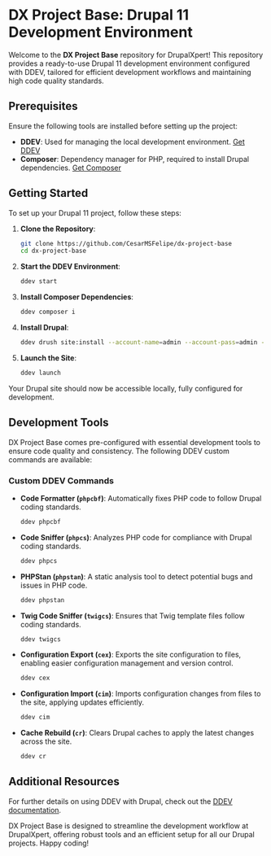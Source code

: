# DX Project Base: Drupal 11 Development Environment

Welcome to the **DX Project Base** repository for DrupalXpert! This repository provides a ready-to-use Drupal 11 development environment configured with DDEV, tailored for efficient development workflows and maintaining high code quality standards.

## Prerequisites

Ensure the following tools are installed before setting up the project:

- **DDEV**: Used for managing the local development environment. [Get DDEV](https://ddev.readthedocs.io/en/stable/#installation)
- **Composer**: Dependency manager for PHP, required to install Drupal dependencies. [Get Composer](https://getcomposer.org/download/)

## Getting Started

To set up your Drupal 11 project, follow these steps:

1. **Clone the Repository**:
   ```bash
   git clone https://github.com/CesarMSFelipe/dx-project-base
   cd dx-project-base
   ```

2. **Start the DDEV Environment**:
   ```bash
   ddev start
   ```

3. **Install Composer Dependencies**:
   ```bash
   ddev composer i
   ```

4. **Install Drupal**:
   ```bash
   ddev drush site:install --account-name=admin --account-pass=admin -y
   ```

5. **Launch the Site**:
   ```bash
   ddev launch
   ```

Your Drupal site should now be accessible locally, fully configured for development.

## Development Tools

DX Project Base comes pre-configured with essential development tools to ensure code quality and consistency. The following DDEV custom commands are available:

### Custom DDEV Commands

- **Code Formatter (`phpcbf`)**: Automatically fixes PHP code to follow Drupal coding standards.
  ```bash
  ddev phpcbf
  ```

- **Code Sniffer (`phpcs`)**: Analyzes PHP code for compliance with Drupal coding standards.
  ```bash
  ddev phpcs
  ```

- **PHPStan (`phpstan`)**: A static analysis tool to detect potential bugs and issues in PHP code.
  ```bash
  ddev phpstan
  ```

- **Twig Code Sniffer (`twigcs`)**: Ensures that Twig template files follow coding standards.
  ```bash
  ddev twigcs
  ```

- **Configuration Export (`cex`)**: Exports the site configuration to files, enabling easier configuration management and version control.
  ```bash
  ddev cex
  ```

- **Configuration Import (`cim`)**: Imports configuration changes from files to the site, applying updates efficiently.
  ```bash
  ddev cim
  ```

- **Cache Rebuild (`cr`)**: Clears Drupal caches to apply the latest changes across the site.
  ```bash
  ddev cr
  ```

## Additional Resources

For further details on using DDEV with Drupal, check out the [DDEV documentation](https://ddev.readthedocs.io/en/stable/users/cli-usage/).

DX Project Base is designed to streamline the development workflow at DrupalXpert, offering robust tools and an efficient setup for all our Drupal projects. Happy coding!